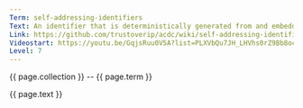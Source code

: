 ```yaml
---
Term: self-addressing-identifiers
Text: An identifier that is deterministically generated from and embedded in the content it identifies, making it and its data mutually tamper-evident
Link: https://github.com/trustoverip/acdc/wiki/self-addressing-identifier-(SAID)
Videostart: https://youtu.be/GqjsRuu0V5A?list=PLXVbQu7JH_LHVhs0rZ9Bb8ocyKlPljkaG&t=25m29s
Level: 7
---
```


{{ page.collection }} -- {{ page.term }}

   {{ page.text }}

